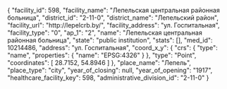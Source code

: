 {
    "facility_id": 598,
    "facility_name": "Лепельская центральная районная больница",
    "district_id": "2-11-0",
    "district_name": "Лепельский район",
    "facility_url": "http:\/\/lepelcrb.by\/",
    "facility_address": "ул. Госпитальная",
    "facility_type": "0",
    "ap_1": "2",
    "name": "Лепельская центральная районная больница",
    "state": "public institution",
    "stats": [],
    "med_id": 10214486,
    "address": "ул. Госпитальная",
    "coord_x_y": {
        "crs": {
            "type": "name",
            "properties": {
                "name": "EPSG:4326"
            }
        },
        "type": "Point",
        "coordinates": [
            28.7152,
            54.8946
        ]
    },
    "place_name": "Лепель",
    "place_type": "city",
    "year_of_closing": null,
    "year_of_opening": "1917",
    "healthcare_facility_key": 598,
    "administrative_division_id": "2-11-0"
}